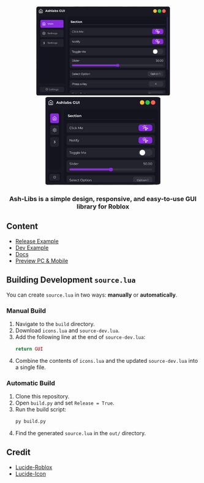 <p align="center">
    <img src="./assets/preview/pc.png" alt="Ash-Libs Logo" width="350"/>
    <img src="./assets/preview/mobile.png" alt="Ash-Libs Logo" width="300"/>
</p>

<h3 align="center">
    Ash-Libs is a simple design, responsive, and easy-to-use GUI library for Roblox
</h3>

## Content
- [Release Example](./example.lua)
- [Dev Example](./build/test.lua)
- [Docs](./docs/README.md)
- [Preview PC & Mobile](./assets/preview/README.md)

## Building Development `source.lua`
You can create `source.lua` in two ways: **manually** or **automatically**.

### Manual Build
1. Navigate to the `build` directory.
2. Download `icons.lua` and `source-dev.lua`.
3. Add the following line at the end of `source-dev.lua`:
    ```lua
    return GUI
    ```
4. Combine the contents of `icons.lua` and the updated `source-dev.lua` into a single file.

### Automatic Build
1. Clone this repository.
2. Open `build.py` and set `Release = True`.
3. Run the build script:
    ```bash
    py build.py
    ```
4. Find the generated `source.lua` in the `out/` directory.

## Credit
- [Lucide-Roblox](https://github.com/latte-soft/lucide-roblox)
- [Lucide-Icon](https://lucide.dev)